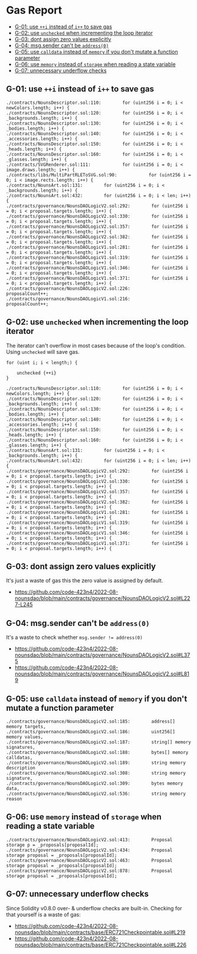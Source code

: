 # Gas Report

- [G-01: use `++i` instead of `i++` to save gas](#g-01-use-i-instead-of-i-to-save-gas)
- [G-02: use `unchecked` when incrementing the loop iterator](#g-02-use-unchecked-when-incrementing-the-loop-iterator)
- [G-03: dont assign zero values explicitly](#g-03-dont-assign-zero-values-explicitly)
- [G-04: msg.sender can't be `address(0)`](#g-04-msgsender-cant-be-address0)
- [G-05: use `calldata` instead of `memory` if you don't mutate a function parameter](#g-05-use-calldata-instead-of-memory-if-you-dont-mutate-a-function-parameter)
- [G-06: use `memory` instead of `storage` when reading a state variable](#g-06-use-memory-instead-of-storage-when-reading-a-state-variable)
- [G-07: unnecessary underflow checks](#g-07-unnecessary-underflow-checks)

## G-01: use `++i` instead of `i++` to save gas

```
./contracts/NounsDescriptor.sol:110:        for (uint256 i = 0; i < newColors.length; i++) {
./contracts/NounsDescriptor.sol:120:        for (uint256 i = 0; i < _backgrounds.length; i++) {
./contracts/NounsDescriptor.sol:130:        for (uint256 i = 0; i < _bodies.length; i++) {
./contracts/NounsDescriptor.sol:140:        for (uint256 i = 0; i < _accessories.length; i++) {
./contracts/NounsDescriptor.sol:150:        for (uint256 i = 0; i < _heads.length; i++) {
./contracts/NounsDescriptor.sol:160:        for (uint256 i = 0; i < _glasses.length; i++) {
./contracts/SVGRenderer.sol:111:            for (uint256 i = 0; i < image.draws.length; i++) {
./contracts/libs/MultiPartRLEToSVG.sol:90:            for (uint256 i = 0; i < image.rects.length; i++) {
./contracts/NounsArt.sol:131:        for (uint256 i = 0; i < _backgrounds.length; i++) {
./contracts/NounsArt.sol:432:        for (uint256 i = 0; i < len; i++) {
./contracts/governance/NounsDAOLogicV2.sol:292:        for (uint256 i = 0; i < proposal.targets.length; i++) {
./contracts/governance/NounsDAOLogicV2.sol:330:        for (uint256 i = 0; i < proposal.targets.length; i++) {
./contracts/governance/NounsDAOLogicV2.sol:357:        for (uint256 i = 0; i < proposal.targets.length; i++) {
./contracts/governance/NounsDAOLogicV2.sol:382:        for (uint256 i = 0; i < proposal.targets.length; i++) {
./contracts/governance/NounsDAOLogicV1.sol:281:        for (uint256 i = 0; i < proposal.targets.length; i++) {
./contracts/governance/NounsDAOLogicV1.sol:319:        for (uint256 i = 0; i < proposal.targets.length; i++) {
./contracts/governance/NounsDAOLogicV1.sol:346:        for (uint256 i = 0; i < proposal.targets.length; i++) {
./contracts/governance/NounsDAOLogicV1.sol:371:        for (uint256 i = 0; i < proposal.targets.length; i++) {
./contracts/governance/NounsDAOLogicV2.sol:226:        proposalCount++;
./contracts/governance/NounsDAOLogicV1.sol:216:        proposalCount++;
```

## G-02: use `unchecked` when incrementing the loop iterator

The iterator can't overflow in most cases because of the loop's condition. Using `unchecked` will save gas.

```sol
for (uint i; i < length;) {

    unchecked {++i}
}
```

```
./contracts/NounsDescriptor.sol:110:        for (uint256 i = 0; i < newColors.length; i++) {
./contracts/NounsDescriptor.sol:120:        for (uint256 i = 0; i < _backgrounds.length; i++) {
./contracts/NounsDescriptor.sol:130:        for (uint256 i = 0; i < _bodies.length; i++) {
./contracts/NounsDescriptor.sol:140:        for (uint256 i = 0; i < _accessories.length; i++) {
./contracts/NounsDescriptor.sol:150:        for (uint256 i = 0; i < _heads.length; i++) {
./contracts/NounsDescriptor.sol:160:        for (uint256 i = 0; i < _glasses.length; i++) {
./contracts/NounsArt.sol:131:        for (uint256 i = 0; i < _backgrounds.length; i++) {
./contracts/NounsArt.sol:432:        for (uint256 i = 0; i < len; i++) {
./contracts/governance/NounsDAOLogicV2.sol:292:        for (uint256 i = 0; i < proposal.targets.length; i++) {
./contracts/governance/NounsDAOLogicV2.sol:330:        for (uint256 i = 0; i < proposal.targets.length; i++) {
./contracts/governance/NounsDAOLogicV2.sol:357:        for (uint256 i = 0; i < proposal.targets.length; i++) {
./contracts/governance/NounsDAOLogicV2.sol:382:        for (uint256 i = 0; i < proposal.targets.length; i++) {
./contracts/governance/NounsDAOLogicV1.sol:281:        for (uint256 i = 0; i < proposal.targets.length; i++) {
./contracts/governance/NounsDAOLogicV1.sol:319:        for (uint256 i = 0; i < proposal.targets.length; i++) {
./contracts/governance/NounsDAOLogicV1.sol:346:        for (uint256 i = 0; i < proposal.targets.length; i++) {
./contracts/governance/NounsDAOLogicV1.sol:371:        for (uint256 i = 0; i < proposal.targets.length; i++) {
```

## G-03: dont assign zero values explicitly

It's just a waste of gas this the zero value is assigned by default.

- https://github.com/code-423n4/2022-08-nounsdao/blob/main/contracts/governance/NounsDAOLogicV2.sol#L227-L245

## G-04: msg.sender can't be `address(0)`

It's a waste to check whether `msg.sender != address(0)`

- https://github.com/code-423n4/2022-08-nounsdao/blob/main/contracts/governance/NounsDAOLogicV2.sol#L375
- https://github.com/code-423n4/2022-08-nounsdao/blob/main/contracts/governance/NounsDAOLogicV2.sol#L819

## G-05: use `calldata` instead of `memory` if you don't mutate a function parameter

```
./contracts/governance/NounsDAOLogicV2.sol:185:        address[] memory targets,
./contracts/governance/NounsDAOLogicV2.sol:186:        uint256[] memory values,
./contracts/governance/NounsDAOLogicV2.sol:187:        string[] memory signatures,
./contracts/governance/NounsDAOLogicV2.sol:188:        bytes[] memory calldatas,
./contracts/governance/NounsDAOLogicV2.sol:189:        string memory description
./contracts/governance/NounsDAOLogicV2.sol:308:        string memory signature,
./contracts/governance/NounsDAOLogicV2.sol:309:        bytes memory data,
./contracts/governance/NounsDAOLogicV2.sol:536:        string memory reason
```

## G-06: use `memory` instead of `storage` when reading a state variable

```
./contracts/governance/NounsDAOLogicV2.sol:413:        Proposal storage p = _proposals[proposalId];
./contracts/governance/NounsDAOLogicV2.sol:434:        Proposal storage proposal = _proposals[proposalId];
./contracts/governance/NounsDAOLogicV2.sol:463:        Proposal storage proposal = _proposals[proposalId];
./contracts/governance/NounsDAOLogicV2.sol:878:        Proposal storage proposal = _proposals[proposalId];
```

## G-07: unnecessary underflow checks

Since Solidity v0.8.0 over- & underflow checks are built-in. Checking for that yourself is a waste of gas:

- https://github.com/code-423n4/2022-08-nounsdao/blob/main/contracts/base/ERC721Checkpointable.sol#L219
- https://github.com/code-423n4/2022-08-nounsdao/blob/main/contracts/base/ERC721Checkpointable.sol#L226